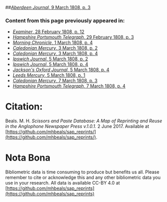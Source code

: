 ##[*Aberdeen Journal*, 9 March 1808, p. 3](https://mhbeals.github.io/sap_html/Aberdeen-Journal/Aberdeen-Journal-9-March-1808-p-3)

### Content from this page previously appeared in:
+ [*Examiner*, 28 February 1808, p. 12](https://mhbeals.github.io/sap_html/Examiner/Examiner-28-February-1808-p-12)
+ [*Hampshire Portsmouth Telegraph*, 29 February 1808, p. 3](https://mhbeals.github.io/sap_html/Hampshire-Portsmouth-Telegraph/Hampshire-Portsmouth-Telegraph-29-February-1808-p-3)
+ [*Morning Chronicle*, 1 March 1808, p. 4](https://mhbeals.github.io/sap_html/Morning-Chronicle/Morning-Chronicle-1-March-1808-p-4)
+ [*Caledonian Mercury*, 3 March 1808, p. 2](https://mhbeals.github.io/sap_html/Caledonian-Mercury/Caledonian-Mercury-3-March-1808-p-2)
+ [*Caledonian Mercury*, 3 March 1808, p. 4](https://mhbeals.github.io/sap_html/Caledonian-Mercury/Caledonian-Mercury-3-March-1808-p-4)
+ [*Ipswich Journal*, 5 March 1808, p. 2](https://mhbeals.github.io/sap_html/Ipswich-Journal/Ipswich-Journal-5-March-1808-p-2)
+ [*Ipswich Journal*, 5 March 1808, p. 4](https://mhbeals.github.io/sap_html/Ipswich-Journal/Ipswich-Journal-5-March-1808-p-4)
+ [*Jackson's Oxford Journal*, 5 March 1808, p. 4](https://mhbeals.github.io/sap_html/Jackson's-Oxford-Journal/Jackson's-Oxford-Journal-5-March-1808-p-4)
+ [*Leeds Mercury*, 5 March 1808, p. 1](https://mhbeals.github.io/sap_html/Leeds-Mercury/Leeds-Mercury-5-March-1808-p-1)
+ [*Caledonian Mercury*, 7 March 1808, p. 3](https://mhbeals.github.io/sap_html/Caledonian-Mercury/Caledonian-Mercury-7-March-1808-p-3)
+ [*Hampshire Portsmouth Telegraph*, 7 March 1808, p. 4](https://mhbeals.github.io/sap_html/Hampshire-Portsmouth-Telegraph/Hampshire-Portsmouth-Telegraph-7-March-1808-p-4)
                    
# Citation: 

Beals. M. H. *Scissors and Paste Database: A Map of Reprinting and Reuse in the Anglophone Newspaper Press v.1.0.1.* 2 June 2017. Available at [https://github.com/mhbeals/sap_reprints/](https://github.com/mhbeals/sap_reprints/). 
                    
# Nota Bona

Bibliometric data is time consuming to produce but benefits us all. Please remember to cite or acknowledge this and any other bibliometric data you use in your research. All data is available CC-BY 4.0 at [https://github.com/mhbeals/sap_reprints](https://github.com/mhbeals/sap_reprints)